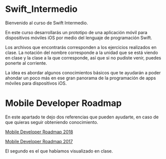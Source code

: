 # Swift_Intermedio
Bienvenido al curso de Swift Intermedio.

En este curso desarrollarás un prototipo de una aplicación móvil para dispositivos móviles iOS por medio del lenguaje de programación Swift.

Los archivos que encontrarás corresponden a los ejercicios realizados en clase. La notación del nombre corresponde a la unidad que se está viendo en clase y la clase a la que corresponde, así que si no pudiste venir, puedes ponerte al corriente.

La idea es abordar algunos conocimientos básicos que te ayudarán a poder ahondar un poco más en ese gran panorama de la programación de apps móviles para dispositivos iOS.

# Mobile Developer Roadmap
En este apartado te dejo dos referencias que pueden ayudarte, en caso de que quieras seguir obteniendo conocimiento.

<a href="https://github.com/BohdanOrlov/iOS-Developer-Roadmap">Mobile Developer Roadmap 2018</a>

<a href="https://github.com/godrm/mobile-developer-roadmap/blob/master/README.md?fbclid=IwAR2rG4quCIvxqxy0ddyQuh2GPtx-ALp1YgdcNMu9Ita3_Z0YoQKfrOwFTlc">Mobile Developer Roadmap 2017</a>

El segundo es el que habíamos visualizado en clase.
